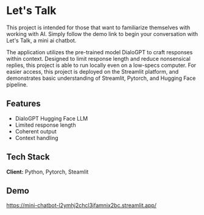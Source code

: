 
# Let's Talk

This project is intended for those that want to familiarize themselves with working with AI. Simply follow the demo link to begin your conversation with Let's Talk, a mini ai chatbot.

The application utilizes the pre-trained model DialoGPT to craft responses within context. Designed to limit response length and reduce nonsensical replies, this project is able to run locally even on a low-specs computer. For easier access, this project is deployed on the Streamlit platform, and demonstrates basic understanding of Streamlit, Pytorch, and Hugging Face pipeline.




## Features

- DialoGPT Hugging Face LLM
- Limited response length
- Coherent output
- Context handling



## Tech Stack

**Client:** Python, Pytorch, Steamlit



## Demo

https://mini-chatbot-l2ymhj2chcl3jfamnix2bc.streamlit.app/
